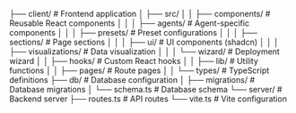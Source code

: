 ├── client/                 # Frontend application
│   ├── src/
│   │   ├── components/    # Reusable React components
│   │   │   ├── agents/    # Agent-specific components
│   │   │   ├── presets/   # Preset configurations
│   │   │   ├── sections/  # Page sections
│   │   │   ├── ui/        # UI components (shadcn)
│   │   │   ├── visualizations/  # Data visualization
│   │   │   └── wizard/    # Deployment wizard
│   │   ├── hooks/        # Custom React hooks
│   │   ├── lib/          # Utility functions
│   │   ├── pages/        # Route pages
│   │   └── types/        # TypeScript definitions
├── db/                    # Database configuration
│   ├── migrations/       # Database migrations
│   └── schema.ts         # Database schema
└── server/               # Backend server
    ├── routes.ts         # API routes
    └── vite.ts          # Vite configuration
